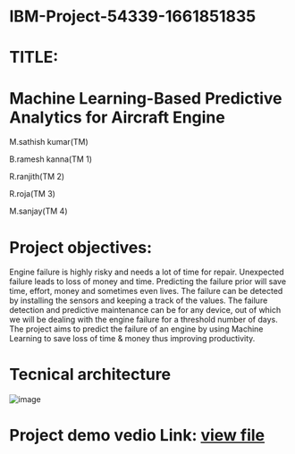 # IBM-Project-54339-1661851835
# TITLE:
   #   Machine Learning-Based Predictive Analytics for Aircraft Engine

M.sathish kumar(TM)

B.ramesh kanna(TM 1)

R.ranjith(TM 2)

R.roja(TM 3)

M.sanjay(TM 4)

# Project objectives:

Engine failure is highly risky and needs a lot of time for repair. Unexpected failure leads to loss of money and time. Predicting the failure prior will save time, effort, money and sometimes even lives. The failure can be detected by installing the sensors and keeping a track of the values. The failure detection and predictive maintenance can be for any device, out of which we will be dealing with the engine failure for a threshold number of days.
The project aims to predict the failure of an engine by using Machine Learning to save loss of time & money thus improving productivity.

# Tecnical architecture
![image](https://user-images.githubusercontent.com/113543704/202860257-198b6c1f-1dd6-48e2-9eb8-f367abd23589.png)


# Project demo vedio Link: [view file](https://user-images.githubusercontent.com/113543704/202865909-0fd0f7ee-4870-4429-9bb2-f9290b8291e0.mp4)



